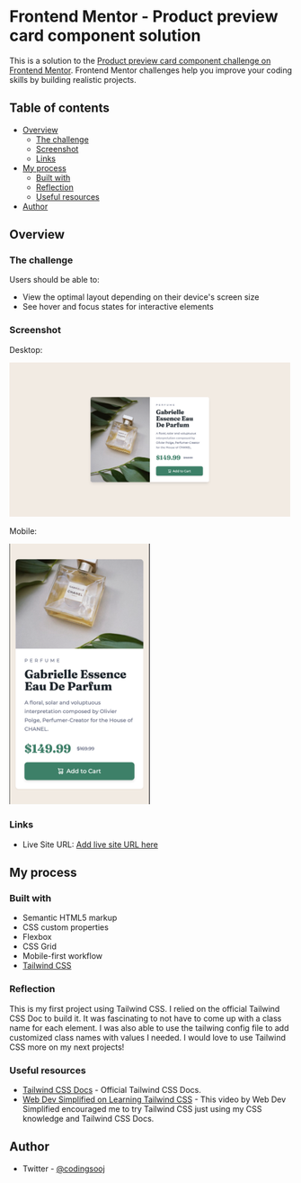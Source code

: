 # Frontend Mentor - Product preview card component solution

This is a solution to the [Product preview card component challenge on Frontend Mentor](https://www.frontendmentor.io/challenges/product-preview-card-component-GO7UmttRfa). Frontend Mentor challenges help you improve your coding skills by building realistic projects.

## Table of contents

- [Overview](#overview)
  - [The challenge](#the-challenge)
  - [Screenshot](#screenshot)
  - [Links](#links)
- [My process](#my-process)
  - [Built with](#built-with)
  - [Reflection](#reflection)
  - [Useful resources](#useful-resources)
- [Author](#author)

## Overview

### The challenge

Users should be able to:

- View the optimal layout depending on their device's screen size
- See hover and focus states for interactive elements

### Screenshot

Desktop:

<img src="./gabrielle-perfume-preview-card-desktop.png" width="500">

Mobile:

<img src="./gabrielle-perfume-preview-card-mobile.png" width="250">

### Links

- Live Site URL: [Add live site URL here](https://spark-gabriell-perfume-preview-card.netlify.app/)

## My process

### Built with

- Semantic HTML5 markup
- CSS custom properties
- Flexbox
- CSS Grid
- Mobile-first workflow
- [Tailwind CSS](https://tailwindcss.com/)

### Reflection

This is my first project using Tailwind CSS. I relied on the official Tailwind CSS Doc to build it. It was fascinating to not have to come up with a class name for each element. I was also able to use the tailwing config file to add customized class names with values I needed. I would love to use Tailwind CSS more on my next projects!

### Useful resources

- [Tailwind CSS Docs](https://tailwindcss.com/docs/utility-first) - Official Tailwind CSS Docs.
- [Web Dev Simplified on Learning Tailwind CSS](https://www.youtube.com/watch?v=Ksn1tThNTjI) - This video by Web Dev Simplified encouraged me to try Tailwind CSS just using my CSS knowledge and Tailwind CSS Docs.

## Author

- Twitter - [@codingsooj](https://www.twitter.com/codingsooj)
